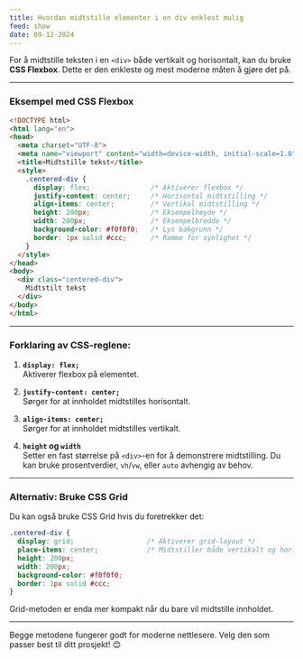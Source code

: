 ```yaml
---
title: Hvordan midtstille elementer i en div enklest mulig
feed: show
date: 09-12-2024
---
```


For å midtstille teksten i en `<div>` både vertikalt og horisontalt, kan du bruke **CSS Flexbox**. Dette er den enkleste og mest moderne måten å gjøre det på.

---

### Eksempel med CSS Flexbox

```html
<!DOCTYPE html>
<html lang="en">
<head>
  <meta charset="UTF-8">
  <meta name="viewport" content="width=device-width, initial-scale=1.0">
  <title>Midtstille tekst</title>
  <style>
    .centered-div {
      display: flex;               /* Aktiverer flexbox */
      justify-content: center;     /* Horisontal midtstilling */
      align-items: center;         /* Vertikal midtstilling */
      height: 200px;               /* Eksempelhøyde */
      width: 200px;                /* Eksempelbredde */
      background-color: #f0f0f0;   /* Lys bakgrunn */
      border: 1px solid #ccc;      /* Ramme for synlighet */
    }
  </style>
</head>
<body>
  <div class="centered-div">
    Midtstilt tekst
  </div>
</body>
</html>
```

---

### Forklaring av CSS-reglene:

1. **`display: flex;`**  
    Aktiverer flexbox på elementet.
    
2. **`justify-content: center;`**  
    Sørger for at innholdet midtstilles horisontalt.
    
3. **`align-items: center;`**  
    Sørger for at innholdet midtstilles vertikalt.
    
4. **`height` og `width`**  
    Setter en fast størrelse på `<div>`-en for å demonstrere midtstilling. Du kan bruke prosentverdier, `vh`/`vw`, eller `auto` avhengig av behov.
    

---

### Alternativ: Bruke CSS Grid

Du kan også bruke CSS Grid hvis du foretrekker det:

```css
.centered-div {
  display: grid;                  /* Aktiverer grid-layout */
  place-items: center;            /* Midtstiller både vertikalt og horisontalt */
  height: 200px;
  width: 200px;
  background-color: #f0f0f0;
  border: 1px solid #ccc;
}
```

Grid-metoden er enda mer kompakt når du bare vil midtstille innholdet.

---

Begge metodene fungerer godt for moderne nettlesere. Velg den som passer best til ditt prosjekt! 😊